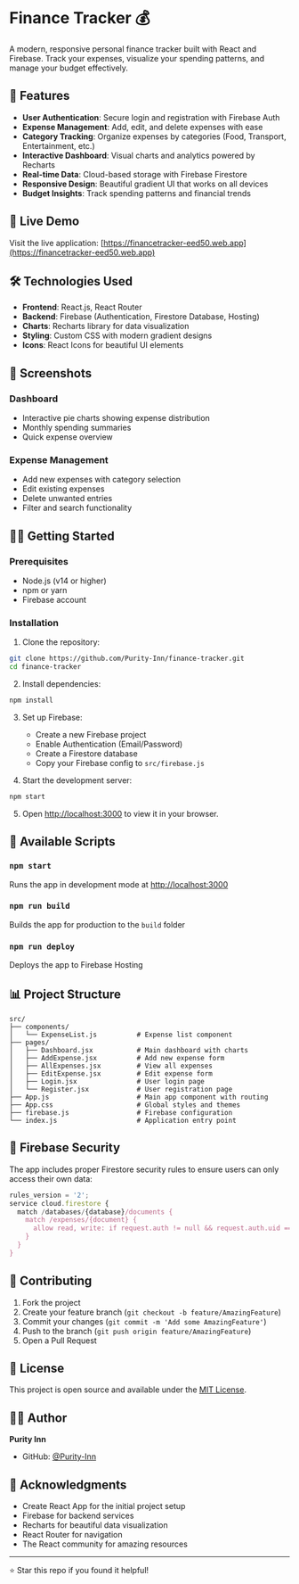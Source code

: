 # Finance Tracker 💰

A modern, responsive personal finance tracker built with React and Firebase. Track your expenses, visualize your spending patterns, and manage your budget effectively.

## 🌟 Features

- **User Authentication**: Secure login and registration with Firebase Auth
- **Expense Management**: Add, edit, and delete expenses with ease
- **Category Tracking**: Organize expenses by categories (Food, Transport, Entertainment, etc.)
- **Interactive Dashboard**: Visual charts and analytics powered by Recharts
- **Real-time Data**: Cloud-based storage with Firebase Firestore
- **Responsive Design**: Beautiful gradient UI that works on all devices
- **Budget Insights**: Track spending patterns and financial trends

## 🚀 Live Demo

Visit the live application: [https://financetracker-eed50.web.app](https://financetracker-eed50.web.app)

## 🛠️ Technologies Used

- **Frontend**: React.js, React Router
- **Backend**: Firebase (Authentication, Firestore Database, Hosting)
- **Charts**: Recharts library for data visualization
- **Styling**: Custom CSS with modern gradient designs
- **Icons**: React Icons for beautiful UI elements

## 📱 Screenshots

### Dashboard
- Interactive pie charts showing expense distribution
- Monthly spending summaries
- Quick expense overview

### Expense Management
- Add new expenses with category selection
- Edit existing expenses
- Delete unwanted entries
- Filter and search functionality

## 🏃‍♂️ Getting Started

### Prerequisites
- Node.js (v14 or higher)
- npm or yarn
- Firebase account

### Installation

1. Clone the repository:
```bash
git clone https://github.com/Purity-Inn/finance-tracker.git
cd finance-tracker
```

2. Install dependencies:
```bash
npm install
```

3. Set up Firebase:
   - Create a new Firebase project
   - Enable Authentication (Email/Password)
   - Create a Firestore database
   - Copy your Firebase config to `src/firebase.js`

4. Start the development server:
```bash
npm start
```

5. Open [http://localhost:3000](http://localhost:3000) to view it in your browser.

## 🔧 Available Scripts

### `npm start`
Runs the app in development mode at [http://localhost:3000](http://localhost:3000)

### `npm run build`
Builds the app for production to the `build` folder

### `npm run deploy`
Deploys the app to Firebase Hosting

## 📊 Project Structure

```
src/
├── components/
│   └── ExpenseList.js          # Expense list component
├── pages/
│   ├── Dashboard.jsx           # Main dashboard with charts
│   ├── AddExpense.jsx          # Add new expense form
│   ├── AllExpenses.jsx         # View all expenses
│   ├── EditExpense.jsx         # Edit expense form
│   ├── Login.jsx               # User login page
│   └── Register.jsx            # User registration page
├── App.js                      # Main app component with routing
├── App.css                     # Global styles and themes
├── firebase.js                 # Firebase configuration
└── index.js                    # Application entry point
```

## 🔐 Firebase Security

The app includes proper Firestore security rules to ensure users can only access their own data:

```javascript
rules_version = '2';
service cloud.firestore {
  match /databases/{database}/documents {
    match /expenses/{document} {
      allow read, write: if request.auth != null && request.auth.uid == resource.data.userId;
    }
  }
}
```

## 🤝 Contributing

1. Fork the project
2. Create your feature branch (`git checkout -b feature/AmazingFeature`)
3. Commit your changes (`git commit -m 'Add some AmazingFeature'`)
4. Push to the branch (`git push origin feature/AmazingFeature`)
5. Open a Pull Request

## 📄 License

This project is open source and available under the [MIT License](LICENSE).

## 👨‍💻 Author

**Purity Inn**
- GitHub: [@Purity-Inn](https://github.com/Purity-Inn)

## 🙏 Acknowledgments

- Create React App for the initial project setup
- Firebase for backend services
- Recharts for beautiful data visualization
- React Router for navigation
- The React community for amazing resources

---

⭐ Star this repo if you found it helpful!
